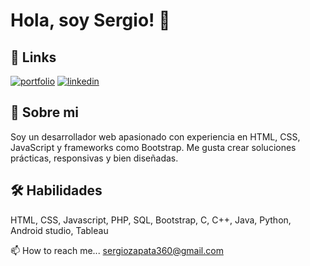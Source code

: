 # Hola, soy Sergio! 👋


## 🔗 Links
[![portfolio](https://img.shields.io/badge/my_portfolio-000?style=for-the-badge&logo=ko-fi&logoColor=white)](https://katherineoelsner.com/)
[![linkedin](https://img.shields.io/badge/linkedin-0A66C2?style=for-the-badge&logo=linkedin&logoColor=white)](https://www.linkedin.com/in/sergiozapata14/)


## 🚀 Sobre mi
Soy un desarrollador web apasionado con experiencia en HTML, CSS, JavaScript y frameworks como Bootstrap. Me gusta crear soluciones prácticas, responsivas y bien diseñadas.


## 🛠 Habilidades
HTML, CSS, Javascript, PHP, SQL, Bootstrap, C, C++, Java, Python, Android studio, Tableau

📫 How to reach me... sergiozapata360@gmail.com
